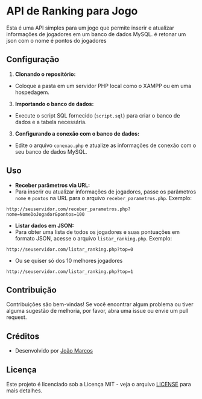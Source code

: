 # API de Ranking para Jogo

Esta é uma API simples para um jogo que permite inserir e atualizar informações de jogadores em um banco de dados MySQL.
é retonar um json com o nome é pontos do jogadores

## Configuração

1. **Clonando o repositório:**
 - Coloque a pasta em um servidor PHP local como o XAMPP ou em uma hospedagem.

3. **Importando o banco de dados:**
- Execute o script SQL fornecido (`script.sql`) para criar o banco de dados e a tabela necessária.

3. **Configurando a conexão com o banco de dados:**
- Edite o arquivo `conexao.php` e atualize as informações de conexão com o seu banco de dados MySQL.

## Uso

- **Receber parâmetros via URL:**
- Para inserir ou atualizar informações de jogadores, passe os parâmetros `nome` e `pontos` na URL para o arquivo `receber_parametros.php`. Exemplo:
 ```
 http://seuservidor.com/receber_parametros.php?nome=NomeDoJogador&pontos=100
 ```

- **Listar dados em JSON:**
- Para obter uma lista de todos os jogadores e suas pontuações em formato JSON, acesse o arquivo `listar_ranking.php`. Exemplo:
 ```
 http://seuservidor.com/listar_ranking.php?top=0
 ```
- Ou se quiser só dos 10 melhores jogadores 
 ```
 http://seuservidor.com/listar_ranking.php?top=1
 ```

## Contribuição

Contribuições são bem-vindas! Se você encontrar algum problema ou tiver alguma sugestão de melhoria, por favor, abra uma issue ou envie um pull request.

## Créditos

- Desenvolvido por [João Marcos](https://links.jm7087.com/)

## Licença

Este projeto é licenciado sob a Licença MIT - veja o arquivo [LICENSE](LICENSE) para mais detalhes.
